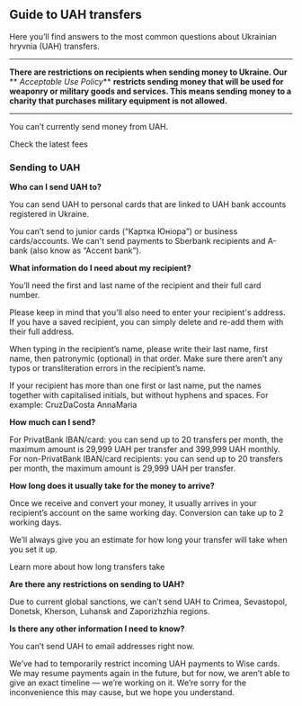 ## Guide to UAH transfers  
Here you’ll find answers to the most common questions about Ukrainian hryvnia (UAH) transfers.

* * *

 **There are restrictions on recipients when sending money to Ukraine. Our** ** _Acceptable Use Policy_** **restricts sending money that will be used for weaponry or military goods and services. This means sending money to a charity that purchases military equipment is not allowed.**

* * *

You can’t currently send money from UAH. 

Check the latest fees

### Sending to UAH

 **Who can I send UAH to?**

You can send UAH to personal cards that are linked to UAH bank accounts registered in Ukraine. 

You can’t send to junior cards (“Картка Юнiора”) or business cards/accounts. We can't send payments to Sberbank recipients and A-bank (also know as “Accent bank”). 

**What information do I need about my recipient?**

You’ll need the first and last name of the recipient and their full card number. 

Please keep in mind that you'll also need to enter your recipient's address. If you have a saved recipient, you can simply delete and re-add them with their full address. 

When typing in the recipient’s name, please write their last name, first name, then patronymic (optional) in that order. Make sure there aren’t any typos or transliteration errors in the recipient’s name.

If your recipient has more than one first or last name, put the names together with capitalised initials, but without hyphens and spaces. For example: CruzDaCosta AnnaMaria

 **How much can I send?**

For PrivatBank IBAN/card: you can send up to 20 transfers per month, the maximum amount is 29,999 UAH per transfer and 399,999 UAH monthly. For non-PrivatBank IBAN/card recipients: you can send up to 20 transfers per month, the maximum amount is 29,999 UAH per transfer.

 **How long does it usually take for the money to arrive?**

Once we receive and convert your money, it usually arrives in your recipient’s account on the same working day. Conversion can take up to 2 working days. 

We’ll always give you an estimate for how long your transfer will take when you set it up.

Learn more about how long transfers take

 **Are there any restrictions on sending to UAH?**

Due to current global sanctions, we can’t send UAH to Crimea, Sevastopol, Donetsk, Kherson, Luhansk and Zaporizhzhia regions. 

**Is there any other information I need to know?**

You can’t send UAH to email addresses right now.

We’ve had to temporarily restrict incoming UAH payments to Wise cards. We may resume payments again in the future, but for now, we aren’t able to give an exact timeline — we’re working on it. We’re sorry for the inconvenience this may cause, but we hope you understand.